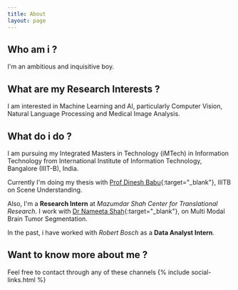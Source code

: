 ```yaml
---
title: About
layout: page
---
```

## Who am i ?
I'm an ambitious and inquisitive boy.

## What are my Research Interests ?
I am interested in Machine Learning and AI, particularly Computer Vision, Natural Language Processing and Medical Image Analysis.

## What do i do ?
I am pursuing my Integrated Masters in Technology (iMTech) in Information Technology from International Institute of Information Technology, Bangalore (IIIT-B), India.

Currently I'm doing my thesis with [Prof Dinesh Babu](https://www.iiitb.ac.in/faculty_page.php?name=dineshbabujayagopi){:target="_blank"}, IIITB on Scene Understanding. 

Also, I'm a **Research Intern** at *Mazumdar Shah Center for Translational Research*. I work with [Dr Nameeta Shah](https://www.msctr.org/2016/09/16/dr-nameeta-shah/"){:target="_blank"}, on Multi Modal Brain Tumor Segmentation.

In the past, i have worked with *Robert Bosch* as a **Data Analyst Intern**.

## Want to know more about me ? 
Feel free to contact through any of these channels
{% include social-links.html %}
